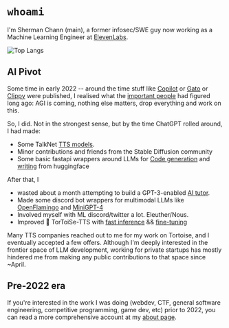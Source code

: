 # `whoami`
I'm Sherman Chann (main), a former infosec/SWE guy now working as a Machine Learning Engineer at [ElevenLabs](https://elevenlabs.io).

![Top Langs](https://github-readme-stats.vercel.app/api/top-langs/?username=152334h&layout=compact)

## AI Pivot
Some time in early 2022 -- around the time stuff like [Copilot](https://copilot.github.com/) or [Gato](https://www.deepmind.com/blog/a-generalist-agent) or [Clippy](https://gwern.net/fiction/clippy) were published, I realised what the [important people](https://openai.com) had figured long ago: AGI is coming, nothing else matters, drop everything and work on this.

So, I did. Not in the strongest sense, but by the time ChatGPT rolled around, I had made:
* Some TalkNet [TTS models](https://152334h.github.io/disco-narrator/).
* Minor contributions and friends from the Stable Diffusion community
* Some basic fastapi wrappers around LLMs for [Code generation](https://github.com/152334H/Copilot-at-home) and [writing](https://github.com/152334H/gpt-j-editor) from huggingface

After that, I
* wasted about a month attempting to build a GPT-3-enabled [AI tutor](https://github.com/152334H/tutor.io/).
* Made some discord bot wrappers for multimodal LLMs like [OpenFlamingo](https://github.com/152334H/flamingo_discord_bot) and [MiniGPT-4](https://github.com/152334H/MiniGPT-4-discord-bot)
* Involved myself with ML discord/twitter a lot. Eleuther/Nous.
* Improved :turtle: TorToiSe-TTS with [fast inference](https://github.com/152334H/tortoise-tts-fast) && [fine-tuning](https://github.com/152334H/DL-Art-School)

Many TTS companies reached out to me for my work on Tortoise, and I eventually accepted a few offers. Although I'm deeply interested in the frontier space of LLM development, working for private startups has mostly hindered me from making any public contributions to that space since ~April.

## Pre-2022 era
If you're interested in the work I was doing (webdev, CTF, general software engineering, competitive programming, game dev, etc) prior to 2022, you can read a more comprehensive account at my [about page](https://152334h.github.io).

